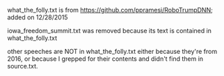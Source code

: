 what_the_folly.txt is from https://github.com/ppramesi/RoboTrumpDNN; added on 12/28/2015

iowa_freedom_summit.txt was removed because its text is contained in what_the_folly.txt

other speeches are NOT in what_the_folly.txt either because they're from 2016, or because I grepped for their contents and didn't find them in source.txt.
